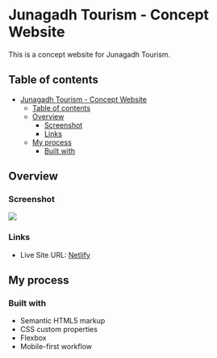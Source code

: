 # Junagadh Tourism - Concept Website

This is a concept website for Junagadh Tourism.

## Table of contents

- [Junagadh Tourism - Concept Website](#junagadh-tourism---concept-website)
  - [Table of contents](#table-of-contents)
  - [Overview](#overview)
    - [Screenshot](#screenshot)
    - [Links](#links)
  - [My process](#my-process)
    - [Built with](#built-with)

## Overview

### Screenshot

![](https://res.cloudinary.com/dfrx2gaww/image/upload/v1666677014/web-dev/screens/junagadhtourism/desktop_aaqdxo.jpg)

### Links

- Live Site URL: [Netlify](https://junagadhtourism.netlify.app/)

## My process

### Built with

- Semantic HTML5 markup
- CSS custom properties
- Flexbox
- Mobile-first workflow
